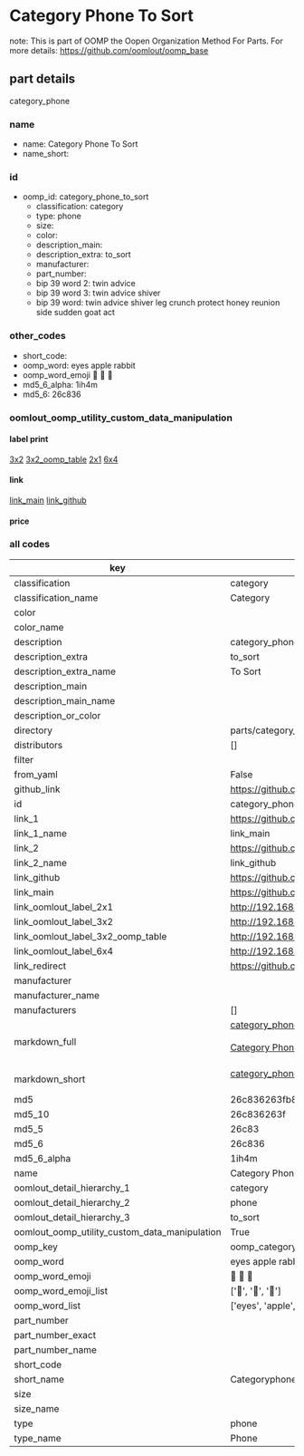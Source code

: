# Category Phone To Sort  

note: This is part of OOMP the Oopen Organization Method For Parts. For more details: https://github.com/oomlout/oomp_base

##  part details
  



category_phone



### name
* name: Category Phone To Sort
* name_short: 
### id
* oomp_id: category_phone_to_sort
  * classification: category
  * type: phone
  * size: 
  * color: 
  * description_main: 
  * description_extra: to_sort
  * manufacturer: 
  * part_number: 
  * bip 39 word 2: twin advice
  * bip 39 word 3: twin advice shiver
  * bip 39 word: twin advice shiver leg crunch protect honey reunion side sudden goat act

### other_codes
* short_code: 
* oomp_word: eyes apple rabbit
* oomp_word_emoji :eyes: :apple: :rabbit:
* md5_6_alpha: 1ih4m
* md5_6: 26c836






### oomlout_oomp_utility_custom_data_manipulation
#### label print
[3x2](http://192.168.1.245:1112/?label=oomp%201ih4m)
[3x2_oomp_table](http://192.168.1.108:1112/?label=oomp%201ih4m)
[2x1](http://192.168.1.242:1112/?label=oomp%201ih4m)
[6x4](http://192.168.1.55:1112/?label=oomp%201ih4m)    

#### link

[link_main](https://github.com/oomlout/oomlout_oomp_version_1_messy/tree/main/parts/category_phone_to_sort) [link_github](https://github.com/oomlout/oomlout_oomp_version_1_messy/tree/main/parts/category_phone_to_sort)                             

#### price







### all codes 
| key | value |  
| --- | --- |  
| classification | category |  
| classification_name | Category |  
| color |  |  
| color_name |  |  
| description | category_phone |  
| description_extra | to_sort |  
| description_extra_name | To Sort |  
| description_main |  |  
| description_main_name |  |  
| description_or_color |   |  
| directory | parts/category_phone_to_sort |  
| distributors | [] |  
| filter |  |  
| from_yaml | False |  
| github_link | https://github.com/oomlout/oomlout_oomp_part_src/tree/main/parts/category_phone_to_sort |  
| id | category_phone_to_sort |  
| link_1 | https://github.com/oomlout/oomlout_oomp_version_1_messy/tree/main/parts/category_phone_to_sort |  
| link_1_name | link_main |  
| link_2 | https://github.com/oomlout/oomlout_oomp_version_1_messy/tree/main/parts/category_phone_to_sort |  
| link_2_name | link_github |  
| link_github | https://github.com/oomlout/oomlout_oomp_version_1_messy/tree/main/parts/category_phone_to_sort |  
| link_main | https://github.com/oomlout/oomlout_oomp_version_1_messy/tree/main/parts/category_phone_to_sort |  
| link_oomlout_label_2x1 | http://192.168.1.242:1112/?label=oomp%201ih4m |  
| link_oomlout_label_3x2 | http://192.168.1.245:1112/?label=oomp%201ih4m |  
| link_oomlout_label_3x2_oomp_table | http://192.168.1.108:1112/?label=oomp%201ih4m |  
| link_oomlout_label_6x4 | http://192.168.1.55:1112/?label=oomp%201ih4m |  
| link_redirect | https://github.com/oomlout/oomlout_oomp_version_1_messy/tree/main/parts/category_phone_to_sort |  
| manufacturer |  |  
| manufacturer_name |  |  
| manufacturers | [] |  
| markdown_full | [category_phone_to_sort](none)<br>[](none)<br>[Category Phone To Sort](none)<br><br> |  
| markdown_short | [category_phone_to_sort](none)<br><br> |  
| md5 | 26c836263fb84da6b29a77f58c41075b |  
| md5_10 | 26c836263f |  
| md5_5 | 26c83 |  
| md5_6 | 26c836 |  
| md5_6_alpha | 1ih4m |  
| name | Category Phone To Sort |  
| oomlout_detail_hierarchy_1 | category |  
| oomlout_detail_hierarchy_2 | phone |  
| oomlout_detail_hierarchy_3 | to_sort |  
| oomlout_oomp_utility_custom_data_manipulation | True |  
| oomp_key | oomp_category_phone_to_sort |  
| oomp_word | eyes apple rabbit |  
| oomp_word_emoji | :eyes: :apple: :rabbit: |  
| oomp_word_emoji_list | [':eyes:', ':apple:', ':rabbit:'] |  
| oomp_word_list | ['eyes', 'apple', 'rabbit'] |  
| part_number |  |  
| part_number_exact |  |  
| part_number_name |  |  
| short_code |  |  
| short_name | Categoryphone |  
| size |  |  
| size_name |  |  
| type | phone |  
| type_name | Phone |  
